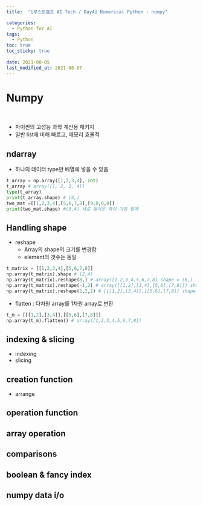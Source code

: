 ```yaml
---
title:  "[부스트캠프 AI Tech / Day4] Numerical Python - numpy"

categories:
  - Python for AI
tags:
  - Python
toc: true
toc_sticky: true
 
date: 2021-08-05
last_modified_at: 2021-08-07
---
```


# Numpy  
<br>

* 파이썬의 고성능 과학 계산용 패키지  
* 일반 list에 비해 빠르고, 메모리 효율적  
## ndarray  
* 하나의 데이터 type만 배열에 넣을 수 있음  
```python
t_array = np.array([1,2,3,4], int)
t_array # array([1, 2, 3, 4])
type(t_array)
print(t_array.shape) # (4,)
two_mat =[[1,2,3,4],[5,6,7,8],[9,0,0,0]]
print(two_mat.shape) #(3,4) 새로 들어온 축이 가장 앞에
```  
## Handling shape  
* reshape 
	* Array의 shape의 크기를 변경함  
	* element의 갯수는 동일  
```python
t_matrix = [[1,2,3,4],[5,6,7,8]]
np.array(t_matrix).shape # (2,4)
np.array(t_matrix).reshape(8,) # array([1,2,3,4,5,6,7,8] shape = (8,)
np.array(t_matrix).reshape(-1,2) # array([[1,2],[3,4],[5,6],[7,8]]) shape = (4,2)
np.array(t_matrix).reshape(2,2,2) # [[[1,2],[3,4]],[[5,6],[7,8]] shape = (2,2,2) 
```  
* flatten : 다차원 array를 1차원 array로 변환  
```python
t_m = [[[1,2],[3,4]],[[5,6],[7,8]]]
np.array(t_m).flatten() # array([1,2,3,4,5,6,7,8])
```  
## indexing & slicing  
* indexing  
* slicing  
## creation function  
* arrange
## operation function  
## array operation  
## comparisons  
## boolean & fancy index  
## numpy data i/o  
